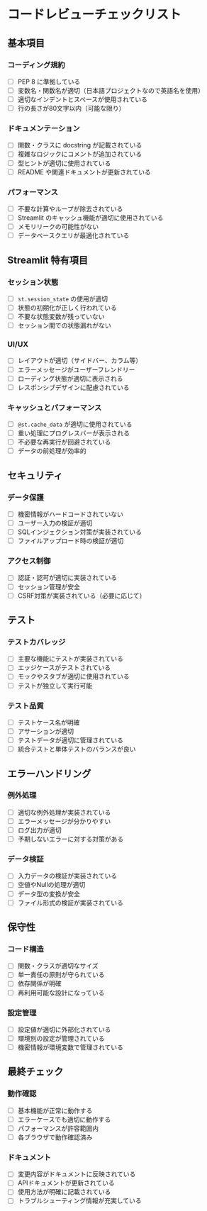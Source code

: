 # コードレビューチェックリスト

## 基本項目

### コーディング規約
- [ ] PEP 8 に準拠している
- [ ] 変数名・関数名が適切（日本語プロジェクトなので英語名を使用）
- [ ] 適切なインデントとスペースが使用されている
- [ ] 行の長さが80文字以内（可能な限り）

### ドキュメンテーション
- [ ] 関数・クラスに docstring が記載されている
- [ ] 複雑なロジックにコメントが追加されている
- [ ] 型ヒントが適切に使用されている
- [ ] README や関連ドキュメントが更新されている

### パフォーマンス
- [ ] 不要な計算やループが除去されている
- [ ] Streamlit のキャッシュ機能が適切に使用されている
- [ ] メモリリークの可能性がない
- [ ] データベースクエリが最適化されている

## Streamlit 特有項目

### セッション状態
- [ ] `st.session_state` の使用が適切
- [ ] 状態の初期化が正しく行われている
- [ ] 不要な状態変数が残っていない
- [ ] セッション間での状態漏れがない

### UI/UX
- [ ] レイアウトが適切（サイドバー、カラム等）
- [ ] エラーメッセージがユーザーフレンドリー
- [ ] ローディング状態が適切に表示される
- [ ] レスポンシブデザインに配慮されている

### キャッシュとパフォーマンス
- [ ] `@st.cache_data` が適切に使用されている
- [ ] 重い処理にプログレスバーが表示される
- [ ] 不必要な再実行が回避されている
- [ ] データの前処理が効率的

## セキュリティ

### データ保護
- [ ] 機密情報がハードコードされていない
- [ ] ユーザー入力の検証が適切
- [ ] SQLインジェクション対策が実装されている
- [ ] ファイルアップロード時の検証が適切

### アクセス制御
- [ ] 認証・認可が適切に実装されている
- [ ] セッション管理が安全
- [ ] CSRF対策が実装されている（必要に応じて）

## テスト

### テストカバレッジ
- [ ] 主要な機能にテストが実装されている
- [ ] エッジケースがテストされている
- [ ] モックやスタブが適切に使用されている
- [ ] テストが独立して実行可能

### テスト品質
- [ ] テストケース名が明確
- [ ] アサーションが適切
- [ ] テストデータが適切に管理されている
- [ ] 統合テストと単体テストのバランスが良い

## エラーハンドリング

### 例外処理
- [ ] 適切な例外処理が実装されている
- [ ] エラーメッセージが分かりやすい
- [ ] ログ出力が適切
- [ ] 予期しないエラーに対する対策がある

### データ検証
- [ ] 入力データの検証が実装されている
- [ ] 空値やNullの処理が適切
- [ ] データ型の変換が安全
- [ ] ファイル形式の検証が実装されている

## 保守性

### コード構造
- [ ] 関数・クラスが適切なサイズ
- [ ] 単一責任の原則が守られている
- [ ] 依存関係が明確
- [ ] 再利用可能な設計になっている

### 設定管理
- [ ] 設定値が適切に外部化されている
- [ ] 環境別の設定が管理されている
- [ ] 機密情報が環境変数で管理されている

## 最終チェック

### 動作確認
- [ ] 基本機能が正常に動作する
- [ ] エラーケースでも適切に動作する
- [ ] パフォーマンスが許容範囲内
- [ ] 各ブラウザで動作確認済み

### ドキュメント
- [ ] 変更内容がドキュメントに反映されている
- [ ] APIドキュメントが更新されている
- [ ] 使用方法が明確に記載されている
- [ ] トラブルシューティング情報が充実している